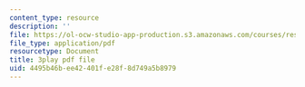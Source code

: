 ```yaml
---
content_type: resource
description: ''
file: https://ol-ocw-studio-app-production.s3.amazonaws.com/courses/res-6-012-introduction-to-probability-spring-2018/4495b46bee42401fe28f8d749a5b8979_wOmfOJyxZ6M.pdf
file_type: application/pdf
resourcetype: Document
title: 3play pdf file
uid: 4495b46b-ee42-401f-e28f-8d749a5b8979
---
```

